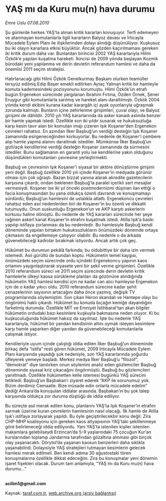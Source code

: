 # YAŞ mı da Kuru mu(n) hava durumu

*Emre Uslu 07.08.2010*

<div class="yazi"><p>Şu günlerde herkes YAŞ’ta alınan kritik kararları konuşuyor. Terfi edemeyen ve atanmayan komutanlarla ilgili kararların Balyoz davası ve İrticayla Mücadele Eylem Planı ile ilişkilerinden dolayı alındığı düşünülüyor. Kuşkusuz bu iki olayın kararlara etkisi büyüktür. Ancak gözden kaçırılmaması gereken iki kritik durum daha var. Bunlardan birincisi 2002 YAŞ kararlarıyla Hilmi Özkök’e yapılan kuşatma hareketi. İkincisi de 2009 yılında başlayan Kozmik bürodaki yeni yapılanma ve derin devletin referandum hamlesi ve daha da önemlisi 2011 seçim stratejisi. </p>
<p>Hatırlanacağı gibi Hilmi Özkök Genelkurmay Başkanı olurken teamüller tersyüz edilmiş Edip Başer emekli edilirken Aytaç Yalman kritik bir hamleyle komuta kademesindeki pozisyonunu korumuştu. Hilmi Özkök’ün etrafı bugün Ergenekon sürecinde yargılanan İbrahim Fırtına, Özden Örnek, Şener Eruygur gibi komutanlarla sarılmış ve hareket alanı daraltılmıştı. Özkök 2004 yılında kendi ekibini kurana kadar karargâh içi ayak oyunlarıyla uğraşmak zorunda kalmıştı. Bunların içine zehirlenme girişimleri, çuval olayı, ve Balyoz girişimi de dâhildir. 2010 yılı YAŞ kararlarında da asker kanadı aslında benzer bir hamle yapmak istedi. Özellikle son iki yıldır susarak ve hukuksuzluğa karşı kesin tavır alan bir komutan imajı çizeren Işık Koşaner’den Ergenekon çevreleri rahatsız. En azından İlker Başbuğ’un verdiği desteğin Işık Koşaner zamanında esirgeneceğinden korkuyorlar. Bu nedenle de Koşaner’i çembere alıp hamle yapma alanını daraltmak istediler. Mümkünse İlker Başbuğ’un gizli/açık kendilerine verdiği desteğin Koşaner zamanında da sürmesini istediler. Bunu sağlamanın en garanti yolu ise kendilerine yakın olduğunu düşündükleri komutanları çevresine yerleştirmekti. </p>
<p>Başbuğ ve çevresinin Işık Koşaner’i siyasal bir aktöre dönüştürme girişimi yeni değil. Başbuğ özellikle 2010 yılı içinde Koşaner’in medyada görünür olması için çok uğraştı. Bazan bizzat yanına alarak akredite gazetecilerin karşısına çıkardı; ondan beklenen Başbuğ’la paralel içerikli sert mesajlar vermesiydi. Koşaner ise iki yıl önceki postmodernizmi düşman ilan ettiği o facia konuşmasından bu yana oldukça özenli davrandı ve konuşmamayı sürdürdü; Başbuğ’un hamlesini de ustalıkla atlattı. Ergenekoncu çevreleri rahatsız eden asıl nedenlerden biri de Koşaner’in bu özenli ve dikkatli tutumuydu. Onun suskunluğu Ergenekon’un ve AKP karşıtı askerlerin korkusu haline dönüştü. Bu nedenle de YAŞ kararları sürecinde her şeye rağmen askerî kanat Koşaner’in etrafını kuşatmak istedi. Atilla Işık’a baskı yapılıp istifaya zorlanması da bu nedenledir. Bu hamlesiyle Başbuğ kendi döneminde yapılan birtakım hukuksuzlukların önümüzdeki dönemde ortaya çıkmasını da engellemeye çalışıyor olabilir. Bu nedenle o da arkada güvenebileceği kadrolar bırakmak istiyordu. Ancak artık çok geç. </p>
<p>Hükümet bu durumun pekâlâ farkında; bu oldubittiye bir daha izin vermek istemedi. Asıl gürültü de bundan koptu. Hükümetin temel kaygısı, önümüzdeki seçim sürecinde ordu içindeki Ergenekoncu yapının kaos ortamını yaygınlaştırarak siyasete yeni bir şekil verme girişimleri. Özellikle 2010 referandum süreci ve 2011 seçim sürecinde derin devletin kritik hamlelerle ülkeyi kaosa sürükleme planları da gözönüne alındığında hükümetin YAŞ hamlesi kendisi için ne kadar can alıcı hamleyse Ergenekon için de o kadar yıkıcı oldu. 2010 referandum sürecine kadar şehit cenazelerinin sayısının artacağını daha önce yazmış, değişik TV programlarında söylemiştim. Son çıkan Heron skandalı ve Hantepe olayı bu öngörümü haklı çıkardı. Hükümet bu konuda bıçağın kemiğe dayandığını farketmiş durumda. Özellikle MİT ve Emniyet İstihbarat’tan akan bilgiler hükümetin ordudaki bazı kesimlere kuşkuyla bakmasına neden oluyor. Ki bu kuşkuculuğunda hükümet haksız da sayılmaz. İşte bu nedenle YAŞ kararlarıyla, hükümet bir yandan kendisinin altını oymak isteyen kesimlere karşı hamle yaparken diğer yandan da güvenebileceği komutanlarla çalışmak istiyor. </p>
<p>Kendileriyle uyum içinde çalıştığı iddia edilen İlker Başbuğ’un döneminde birkaç defa “istifa” resti gören hükümet, 2009 İrticayla Mücadele Eylem Planı karşısında yaşadığı şok nedeniyle, son YAŞ kararlarında yoğurdu üfleyerek yemeye başladı. Merkez medya İlker Başbuğ’u “filozof”, “demokrat” diye tanıtırken onun söylemini analiz eden gözlemciler Başbuğ döneminde siyasal kriz çıkacağını öngörmüştü. Başbuğ bu gözlemcileri yanıltmadı. Özellikle hükümetten kelle istemesi bugünkü YAŞ sürecini tetikledi. Başbuğ’un Başbakan’ı ziyaret ederek “AKP ile sorunumuz yok. Bizim derdimiz Cemaatle. Bize müsade edin onlarla mücadele edelim” dediği Ankara’da konuşulan iddialar arasında. Başbakan’ın bu şok talep karşısında oldukça zor duruma düştüğü de iddia ediliyor. </p>
<p>Bu süreçte asıl merak edilen konu, planlarını YAŞ’ta Işık Koşaner’in etrafını sarmak üzerine kuran çevrelerin hamlesinin nasıl olacağı. İlk hamle de Atilla Işık’ı istifaya zorlayarak yapıldı. Bu öyle geçiştirilecekbir konu değil. Zira CHP-MHP koalisyonu için gereken kaos altyapısının YAŞ’taki şekillenmeye göre belirleneceği iddia ediliyordu. Yani YAŞ’ta istenilen kişiler istenilen makamlara gelebilseydi Erzincan’da 5-9 yaşlarındaki 75 çocuğun Kur’an kurslarından toplanıp Jandarma tarafından gözaltına alınması gibi birçok olay yaşanacaktı. Dörytol’da yaşanan kaosun benzerleri daha sıklıkla yaşanabilirdi. Dolayısiyle YAŞ stratejileri tutmayan kesimlerin gelecek hamlesi merak edilmeli. Ben kendi adıma 30 ağustostaki tören konuşmalarına özellikle dikkat edeceğim. Zira bu konuşmalar yeni dönemin işaret fişekleri olacak. Durum tam anlamıyla, “YAŞ mı da Kuru mu(n) hava durumu...”</p>
<p><b><br/>acilim1@gmail.com</b> </p></div>

Kaynak: [taraf.com.tr](m), [web.archive.org (arşiv bağlantısı)](http://web.archive.org/web/20100818104905/http://taraf.com.tr:80/emre-uslu/makale-yas-mi-da-kuru-mu-n-hava-durumu.htm)
